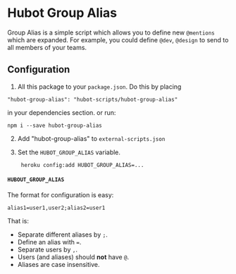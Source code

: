 # Hubot Group Alias

Group Alias is a simple script which allows you to define new `@mentions` which are expanded. For example, you could define `@dev`, `@design` to send to all members of your teams.

## Configuration
1. All this package to your `package.json`. Do this by placing
```
"hubot-group-alias": "hubot-scripts/hubot-group-alias"
```
in your dependencies section.
or run:
```
npm i --save hubot-group-alias
```

2. Add "hubot-group-alias" to `external-scripts.json`
3. Set the `HUBOT_GROUP_ALIAS` variable.

        heroku config:add HUBOT_GROUP_ALIAS=...

####   `HUBOUT_GROUP_ALIAS`
The format for configuration is easy:

    alias1=user1,user2;alias2=user1

That is:

* Separate different aliases by `;`.
* Define an alias with `=`.
* Separate users by `,`.
* Users (and aliases) should __not__ have `@`.
* Aliases are case insensitive.
